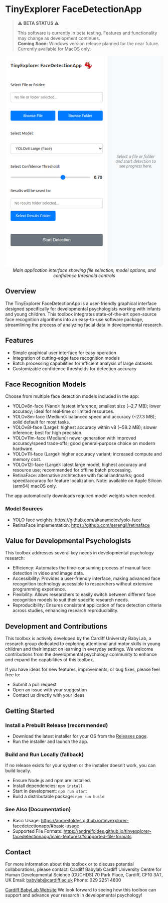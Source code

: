 # TinyExplorer FaceDetectionApp

> ⚠️ **BETA STATUS** ⚠️
> 
> This software is currently in beta testing. Features and functionality may change as development continues.  
> **Coming Soon:** Windows version release planned for the near future. Currently available for MacOS only.

<div align="center">
  <img src="docs/assets/screenshots/app-main-interface.png" alt="TinyExplorer FaceDetectionApp Interface" />
  <br>
  <em>Main application interface showing file selection, model options, and confidence threshold controls</em>
</div>

## Overview

The TinyExplorer FaceDetectionApp is a user-friendly graphical interface designed specifically for developmental psychologists working with infants and young children. This toolbox integrates state-of-the-art open-source face recognition algorithms into an easy-to-use software package, streamlining the process of analyzing facial data in developmental research.

## Features

- Simple graphical user interface for easy operation
- Integration of cutting-edge face recognition models
- Batch processing capabilities for efficient analysis of large datasets
- Customizable confidence thresholds for detection accuracy


## Face Recognition Models

Choose from multiple face detection models included in the app:

- YOLOv8n-face (Nano): fastest inference, smallest size (~2.7 MB); lower accuracy; ideal for real‑time or limited resources.
- YOLOv8m-face (Medium): balanced speed and accuracy (~27.3 MB); solid default for most tasks.
- YOLOv8l-face (Large): highest accuracy within v8 (~59.2 MB); slower inference; best for high precision.
- YOLOv11m-face (Medium): newer generation with improved accuracy/speed trade‑offs; good general‑purpose choice on modern hardware.
- YOLOv11l-face (Large): higher accuracy variant; increased compute and memory cost.
- YOLOv12l-face (Large): latest large model; highest accuracy and resource use; recommended for offline batch processing.
- RetinaFace: alternative architecture with facial landmarks; good speed/accuracy for feature localization. Note: available on Apple Silicon (arm64) macOS only.

The app automatically downloads required model weights when needed.

### Model Sources
- YOLO face weights: https://github.com/akanametov/yolo-face
- RetinaFace implementation: https://github.com/serengil/retinaface
  
## Value for Developmental Psychologists

This toolbox addresses several key needs in developmental psychology research:

- Efficiency: Automates the time-consuming process of manual face detection in video and image data.
- Accessibility: Provides a user-friendly interface, making advanced face recognition technology accessible to researchers without extensive programming experience.
- Flexibility: Allows researchers to easily switch between different face recognition models to suit their specific research needs.
- Reproducibility: Ensures consistent application of face detection criteria across studies, enhancing research reproducibility.

## Development and Contributions

This toolbox is actively developed by the Cardiff University BabyLab, a research group dedicated to exploring attentional and motor skills in young children and their impact on learning in everyday settings. We welcome contributions from the developmental psychology community to enhance and expand the capabilities of this toolbox.

If you have ideas for new features, improvements, or bug fixes, please feel free to:

- Submit a pull request
- Open an issue with your suggestion
- Contact us directly with your ideas

## Getting Started

### Install a Prebuilt Release (recommended)
- Download the latest installer for your OS from the [Releases page](https://github.com/andreifoldes/tinyexplorer-facedetectionapp/releases).
- Run the installer and launch the app.

### Build and Run Locally (fallback)
If no release exists for your system or the installer doesn’t work, you can build locally.

- Ensure Node.js and npm are installed.
- Install dependencies: `npm install`
- Start in development: `npm run start`
- Build a distributable package: `npm run build`

### See Also (Documentation)
- Basic Usage: https://andreifoldes.github.io/tinyexplorer-facedetectionapp/#basic-usage
- Supported File Formats: https://andreifoldes.github.io/tinyexplorer-facedetectionapp/main-features/#supported-file-formats

## Contact

For more information about this toolbox or to discuss potential collaborations, please contact:
Cardiff Babylab
Cardiff University Centre for Human Developmental Science (CUCHDS)
70 Park Place, Cardiff, CF10 3AT, UK
Email: <babylab@cardiff.ac.uk>
Phone: 029 2251 4800

[Cardiff BabyLab Website](https://www.cardiff-babylab.com/)
We look forward to seeing how this toolbox can support and advance your research in developmental psychology!
